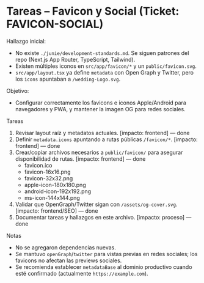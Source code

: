 # Tareas – Favicon y Social (Ticket: FAVICON-SOCIAL)

Hallazgo inicial:
- No existe `./junie/development-standards.md`. Se siguen patrones del repo (Next.js App Router, TypeScript, Tailwind).
- Existen múltiples iconos en `src/app/favicon/*` y un `public/favicon.svg`.
- `src/app/layout.tsx` ya define `metadata` con Open Graph y Twitter, pero los `icons` apuntaban a `/wedding-Logo.svg`.

Objetivo:
- Configurar correctamente los favicons e iconos Apple/Android para navegadores y PWA, y mantener la imagen OG para redes sociales.

Tareas
1. Revisar layout raíz y metadatos actuales. [impacto: frontend] — done
2. Definir `metadata.icons` apuntando a rutas públicas `/favicon/*`. [impacto: frontend] — done
3. Crear/copiar archivos necesarios a `public/favicon/` para asegurar disponibilidad de rutas. [impacto: frontend] — done
   - favicon.ico
   - favicon-16x16.png
   - favicon-32x32.png
   - apple-icon-180x180.png
   - android-icon-192x192.png
   - ms-icon-144x144.png
4. Validar que OpenGraph/Twitter sigan con `/assets/og-cover.svg`. [impacto: frontend/SEO] — done
5. Documentar tareas y hallazgos en este archivo. [impacto: proceso] — done

Notas
- No se agregaron dependencias nuevas.
- Se mantuvo `openGraph`/`twitter` para vistas previas en redes sociales; los favicons no afectan las previews sociales.
- Se recomienda establecer `metadataBase` al dominio productivo cuando esté confirmado (actualmente `https://example.com`).
